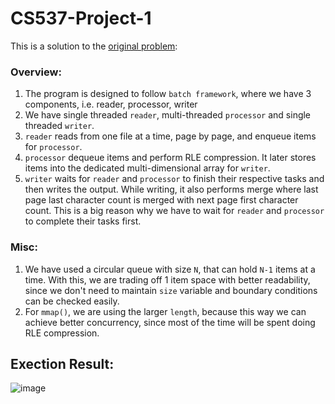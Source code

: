 # CS537-Project-1


This is a solution to the [original problem](https://github.com/remzi-arpacidusseau/ostep-projects/tree/master/concurrency-pzip):

### Overview:
1. The program is designed to follow `batch framework`, where we have 3 components, i.e. reader, processor, writer
2. We have single threaded `reader`, multi-threaded `processor` and single threaded `writer`.
3. `reader` reads from one file at a time, page by page, and enqueue items for `processor`.
4. `processor` dequeue items and perform RLE compression. It later stores items into the dedicated multi-dimensional array for `writer`.
5. `writer` waits for `reader` and `processor` to finish their respective tasks and then writes the output. While writing, it also performs merge where last page last character count is merged with next page first character count. This is a big reason why we have to wait for `reader` and `processor` to complete their tasks first.

### Misc:
1. We have used a circular queue with size `N`, that can hold `N-1` items at a time. With this, we are trading off 1 item space with better readability, since we don't need to maintain `size` variable and boundary conditions can be checked easily.
2. For `mmap()`, we are using the larger `length`, because this way we can achieve better concurrency, since most of the time will be spent doing RLE compression.

## Exection Result:

![image](https://user-images.githubusercontent.com/13718176/140824106-8c68c615-7c45-4258-ba1d-f9b163f2f920.png)

